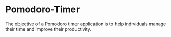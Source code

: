 # Pomodoro-Timer
The objective of a Pomodoro timer application is to help individuals manage their time and improve their productivity.
